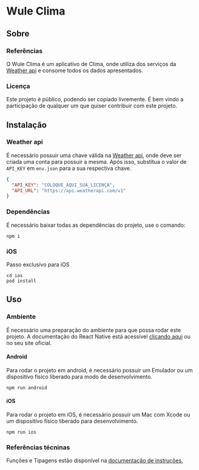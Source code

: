 # Wule Clima

## Sobre

### Referências

O Wule Clima é um aplicativo de Clima, onde utiliza dos serviços da <a href="https://www.weatherapi.com">Weather api</a> e consome todos os dados apresentados.

### Licença

Este projeto é público, podendo ser copiado livremente. É bem vindo a participação de qualquer um que quiser contribuir com este projeto.

## Instalação

### Weather api

É necessário possuir uma chave válida na <a href="https://www.weatherapi.com">Weather api</a>, onde deve ser criada uma conta para possuir a mesma.
Após isso, substitua o valor de `API_KEY` em `env.json` para a sua respectiva chave.

```json
{
  "API_KEY": "COLOQUE_AQUI_SUA_LICENÇA",
  "API_URL": "https://api.weatherapi.com/v1"
}
```

### Dependências

É necessário baixar todas as dependências do projeto, use o comando:

```
npm i
```

### iOS

Passo exclusivo para iOS

```
cd ios
pod install
```

## Uso

### Ambiente

É necessário uma preparação do ambiente para que possa rodar este projeto. A documentação do React Native está acessível <a href="https://reactnative.dev/docs/environment-setup">clicando aqui</a> ou no seu site oficial.

#### Android

Para rodar o projeto em android, é necessário possuir um Emulador ou um dispositívo físico liberado para modo de desenvolvimento.

```
npm run android
```

#### iOS

Para rodar o projeto em iOS, é necessário possuir um Mac com Xcode ou um dispositívo físico liberado para desenvolvimento.

```
npm run ios
```

### Referências técninas

Funções e Tipagens estão disponível na <a href="https://reactnative.dev/docs/environment-setup">documentação de instruções.</a>
